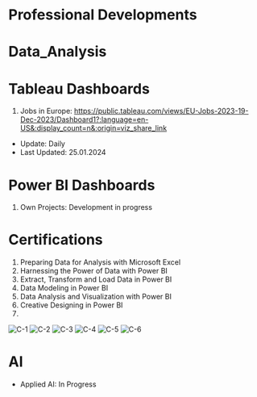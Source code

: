 # Professional Developments

# Data_Analysis

# Tableau Dashboards
1) Jobs in Europe: https://public.tableau.com/views/EU-Jobs-2023-19-Dec-2023/Dashboard1?:language=en-US&:display_count=n&:origin=viz_share_link

* Update: Daily
* Last Updated: 25.01.2024

# Power BI Dashboards
1) Own Projects: Development in progress

# Certifications
1) Preparing Data for Analysis with Microsoft Excel
2) Harnessing the Power of Data with Power BI
3) Extract, Transform and Load Data in Power BI
4) Data Modeling in Power BI
5) Data Analysis and Visualization with Power BI
6) Creative Designing in Power BI
7) 

![C-1](https://github.com/moorthymadhanraj/Data_Analysis_Business_Intelligence/assets/51472231/f47ed324-010a-48fd-966a-039d31ce64d6)
![C-2](https://github.com/moorthymadhanraj/Data_Analysis_Business_Intelligence/assets/51472231/c14c2cdb-0035-4748-b7d3-55c717b501bc)
![C-3](https://github.com/moorthymadhanraj/Data_Analysis_Business_Intelligence/assets/51472231/05755920-8c43-4209-83b4-81128092f1c2)
![C-4](https://github.com/moorthymadhanraj/Data_Analysis_Business_Intelligence/assets/51472231/9255b874-08bf-44f2-a10e-f0645d284c79)
![C-5](https://github.com/moorthymadhanraj/Data_Analysis_Business_Intelligence/assets/51472231/c8f1f14b-329d-4e28-8e3b-df2ac938c664)
![C-6](https://github.com/moorthymadhanraj/Data_Analysis_BI_AI/assets/51472231/c68b1104-5226-478b-a535-8243eeef7c6a)

# AI
* Applied AI: In Progress

